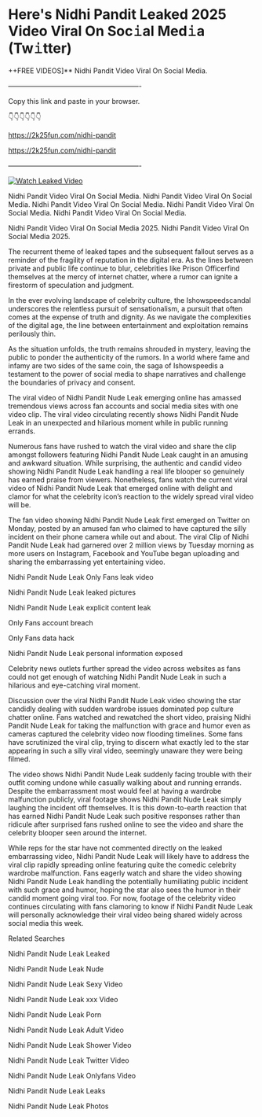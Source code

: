 # Here's Nidhi Pandit Leaked 2025 Video Viral On Soc𝚒al Med𝚒a (Tw𝚒tter)

++FREE VIDEOS]** Nidhi Pandit Video Viral On Social Media.

———————————————————-

Copy this link and paste in your browser.

👇👇👇👇👇👇

https://2k25fun.com/nidhi-pandit

https://2k25fun.com/nidhi-pandit

———————————————————-

[![Watch Leaked Video](https://miro.medium.com/v2/resize:fit:828/format:webp/1*cilzJN44JGOrTw9NJCrNHA.gif "Watch Leaked Video")](https://2k25fun.com/nidhi-pandit)

Nidhi Pandit Video Viral On Social Media. Nidhi Pandit Video Viral On Social Media. Nidhi Pandit Video Viral On Social Media. Nidhi Pandit Video Viral On Social Media. Nidhi Pandit Video Viral On Social Media.

Nidhi Pandit Video Viral On Social Media 2025. Nidhi Pandit Video Viral On Social Media 2025.

The recurrent theme of leaked tapes and the subsequent fallout serves as a reminder of the fragility of reputation in the digital era. As the lines between private and public life continue to blur, celebrities like Prison Officerfind themselves at the mercy of internet chatter, where a rumor can ignite a firestorm of speculation and judgment.

In the ever evolving landscape of celebrity culture, the Ishowspeedscandal underscores the relentless pursuit of sensationalism, a pursuit that often comes at the expense of truth and dignity. As we navigate the complexities of the digital age, the line between entertainment and exploitation remains perilously thin.

As the situation unfolds, the truth remains shrouded in mystery, leaving the public to ponder the authenticity of the rumors. In a world where fame and infamy are two sides of the same coin, the saga of Ishowspeedis a testament to the power of social media to shape narratives and challenge the boundaries of privacy and consent.

The viral video of Nidhi Pandit Nude Leak emerging online has amassed tremendous views across fan accounts and social media sites with one video clip. The viral video circulating recently shows Nidhi Pandit Nude Leak in an unexpected and hilarious moment while in public running errands.

Numerous fans have rushed to watch the viral video and share the clip amongst followers featuring Nidhi Pandit Nude Leak caught in an amusing and awkward situation. While surprising, the authentic and candid video showing Nidhi Pandit Nude Leak handling a real life blooper so genuinely has earned praise from viewers. Nonetheless, fans watch the current viral video of Nidhi Pandit Nude Leak that emerged online with delight and clamor for what the celebrity icon’s reaction to the widely spread viral video will be.

The fan video showing Nidhi Pandit Nude Leak first emerged on Twitter on Monday, posted by an amused fan who claimed to have captured the silly incident on their phone camera while out and about. The viral Clip of Nidhi Pandit Nude Leak had garnered over 2 million views by Tuesday morning as more users on Instagram, Facebook and YouTube began uploading and sharing the embarrassing yet entertaining video.

Nidhi Pandit Nude Leak Only Fans leak video

Nidhi Pandit Nude Leak leaked pictures

Nidhi Pandit Nude Leak explicit content leak

Only Fans account breach

Only Fans data hack

Nidhi Pandit Nude Leak personal information exposed

Celebrity news outlets further spread the video across websites as fans could not get enough of watching Nidhi Pandit Nude Leak in such a hilarious and eye-catching viral moment.

Discussion over the viral Nidhi Pandit Nude Leak video showing the star candidly dealing with sudden wardrobe issues dominated pop culture chatter online. Fans watched and rewatched the short video, praising Nidhi Pandit Nude Leak for taking the malfunction with grace and humor even as cameras captured the celebrity video now flooding timelines. Some fans have scrutinized the viral clip, trying to discern what exactly led to the star appearing in such a silly viral video, seemingly unaware they were being filmed.

The video shows Nidhi Pandit Nude Leak suddenly facing trouble with their outfit coming undone while casually walking about and running errands. Despite the embarrassment most would feel at having a wardrobe malfunction publicly, viral footage shows Nidhi Pandit Nude Leak simply laughing the incident off themselves. It is this down-to-earth reaction that has earned Nidhi Pandit Nude Leak such positive responses rather than ridicule after surprised fans rushed online to see the video and share the celebrity blooper seen around the internet.

While reps for the star have not commented directly on the leaked embarrassing video, Nidhi Pandit Nude Leak will likely have to address the viral clip rapidly spreading online featuring quite the comedic celebrity wardrobe malfunction. Fans eagerly watch and share the video showing Nidhi Pandit Nude Leak handling the potentially humiliating public incident with such grace and humor, hoping the star also sees the humor in their candid moment going viral too. For now, footage of the celebrity video continues circulating with fans clamoring to know if Nidhi Pandit Nude Leak will personally acknowledge their viral video being shared widely across social media this week.

Related Searches

Nidhi Pandit Nude Leak Leaked

Nidhi Pandit Nude Leak Nude

Nidhi Pandit Nude Leak Sexy Video

Nidhi Pandit Nude Leak xxx Video

Nidhi Pandit Nude Leak Porn

Nidhi Pandit Nude Leak Adult Video

Nidhi Pandit Nude Leak Shower Video

Nidhi Pandit Nude Leak Twitter Video

Nidhi Pandit Nude Leak Onlyfans Video

Nidhi Pandit Nude Leak Leaks

Nidhi Pandit Nude Leak Photos